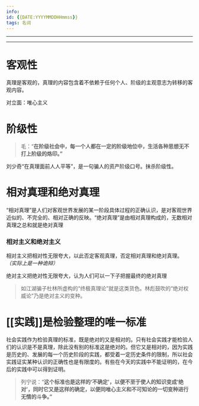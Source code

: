 ```yaml
---
info:
id: {{DATE:YYYYMMDDHHmmss}}
tags: 名词
---
```

---

---

# 客观性
真理是客观的，真理的内容包含着不依赖于任何个人、阶级的主观意志为转移的客观内容。

对立面：唯心主义

# 阶级性
>毛：“**在阶级社会中，每一个人都在一定的阶级地位中，生活各种思想无不打上阶级的烙印。”**

刘少奇“在真理面前人人平等”，是一句骗人的资产阶级口号。抹杀阶级性。

# 相对真理和绝对真理
“相对真理”是人们对客观世界发展的某一阶段具体过程的正确认识，是对客观世界近似的、不完全的、相对正确的反映。“绝对真理”是由相对真理构成的，无数相对真理之总和就是绝对真理

### 相对主义和绝对主义
相对主义把相对性无限夸大，以此否定客观真理，否定相对真理和绝对真理。
*（实际上是一种诡辩）*

绝对主义把绝对性无限夸大，认为人们可以一下子把握最终的绝对真理
>如江湖骗子杜林所虚构的“终极真理论”就是这类货色。林彪鼓吹的“绝对权威论”乃是绝对主义的变种。

# [[实践]]是检验整理的唯一标准
社会实践作为检验真理的标准，既是绝对的又是相对的。只有社会实践才能检验人们的认识是不是真理，除此没有别的标准这是绝对的。但它又是相对的，因为实践是历史的、发展的每一个历史阶段的实践，都受着一定历史条件的限制，所以社会实践证实某种认识的正确性也是有限度的。有些在今天的实践中不能证明的，在今后的实践中可以得到证明。
>列宁说：“**这个标准也是这样的‘不确定’，以便不至于使人的知识变成‘绝对’，同时它又是这样的确定，以便同唯心主义和不可知论的一切变种进行无情的斗争。”**